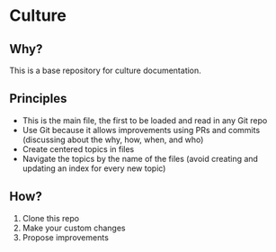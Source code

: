 # Culture

## Why?
This is a base repository for culture documentation.

## Principles
- This is the main file, the first to be loaded and read in any Git repo
- Use Git because it allows improvements using PRs and commits (discussing about the why, how, when, and who)
- Create centered topics in files
- Navigate the topics by the name of the files (avoid creating and updating an index for every new topic)

## How?

<ol>
  <li>
    Clone this repo
  </li>
  <li>
    Make your custom changes
  </li>
  <li>
    Propose improvements
  </li>
<ol>
